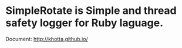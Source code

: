 # SimpleRotate is Simple and thread safety logger for Ruby laguage.

Document: http://khotta.github.io/
